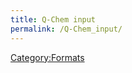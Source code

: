 ```yaml
---
title: Q-Chem input
permalink: /Q-Chem_input/
---
```


[Category:Formats](/Category:Formats "wikilink")